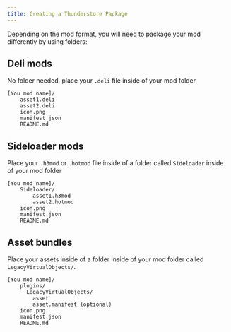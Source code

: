 ```yaml
---
title: Creating a Thunderstore Package
---
```


Depending on the [mod format](xref:formats), you will need to package your mod differently by using folders:

## Deli mods

No folder needed, place your `.deli` file inside of your mod folder
  
```text
[You mod name]/
    asset1.deli
    asset2.deli
    icon.png
    manifest.json
    README.md
```

## Sideloader mods

Place your `.h3mod` or `.hotmod` file inside of a folder called `Sideloader` inside of your mod folder

```text
[You mod name]/
    Sideloader/
        asset1.h3mod
        asset2.hotmod
    icon.png
    manifest.json
    README.md
```

## Asset bundles

Place your assets inside of a folder inside of your mod folder called `LegacyVirtualObjects/`.

```text
[You mod name]/
    plugins/
      LegacyVirtualObjects/
        asset
        asset.manifest (optional)
    icon.png
    manifest.json
    README.md
```
